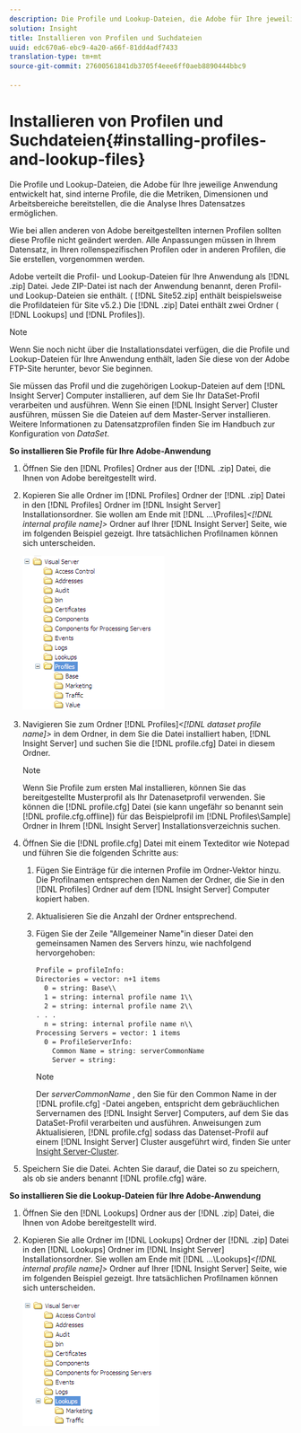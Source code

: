 ```yaml
---
description: Die Profile und Lookup-Dateien, die Adobe für Ihre jeweilige Anwendung entwickelt hat, sind interne Profile, die die Metriken, Dimensionen und Arbeitsbereiche bereitstellen, die die Analyse Ihres Datensatzes ermöglichen.
solution: Insight
title: Installieren von Profilen und Suchdateien
uuid: edc670a6-ebc9-4a20-a66f-81dd4adf7433
translation-type: tm+mt
source-git-commit: 27600561841db3705f4eee6ff0aeb8890444bbc9

---
```



# Installieren von Profilen und Suchdateien{#installing-profiles-and-lookup-files}

Die Profile und Lookup-Dateien, die Adobe für Ihre jeweilige Anwendung entwickelt hat, sind interne Profile, die die Metriken, Dimensionen und Arbeitsbereiche bereitstellen, die die Analyse Ihres Datensatzes ermöglichen.

Wie bei allen anderen von Adobe bereitgestellten internen Profilen sollten diese Profile nicht geändert werden. Alle Anpassungen müssen in Ihrem Datensatz, in Ihren rollenspezifischen Profilen oder in anderen Profilen, die Sie erstellen, vorgenommen werden.

Adobe verteilt die Profil- und Lookup-Dateien für Ihre Anwendung als [!DNL .zip] Datei. Jede ZIP-Datei ist nach der Anwendung benannt, deren Profil- und Lookup-Dateien sie enthält. ( [!DNL Site52.zip] enthält beispielsweise die Profildateien für Site v5.2.) Die [!DNL .zip] Datei enthält zwei Ordner ( [!DNL Lookups] und [!DNL Profiles]).

>[!NOTE]
>
>Wenn Sie noch nicht über die Installationsdatei verfügen, die die Profile und Lookup-Dateien für Ihre Anwendung enthält, laden Sie diese von der Adobe FTP-Site herunter, bevor Sie beginnen.

Sie müssen das Profil und die zugehörigen Lookup-Dateien auf dem [!DNL Insight Server] Computer installieren, auf dem Sie Ihr DataSet-Profil verarbeiten und ausführen. Wenn Sie einen [!DNL Insight Server] Cluster ausführen, müssen Sie die Dateien auf dem Master-Server installieren. Weitere Informationen zu Datensatzprofilen finden Sie im Handbuch zur Konfiguration von *DataSet*.

**So installieren Sie Profile für Ihre Adobe-Anwendung**

1. Öffnen Sie den [!DNL Profiles] Ordner aus der [!DNL .zip] Datei, die Ihnen von Adobe bereitgestellt wird.

1. Kopieren Sie alle Ordner im [!DNL Profiles] Ordner der [!DNL .zip] Datei in den [!DNL Profiles] Ordner im [!DNL Insight Server] Installationsordner. Sie wollen am Ende mit [!DNL ...\Profiles\]*&lt;[!DNL internal profile name]>* Ordner auf Ihrer [!DNL Insight Server] Seite, wie im folgenden Beispiel gezeigt. Ihre tatsächlichen Profilnamen können sich unterscheiden.

   ![](assets/win_installprofiles.png)

1. Navigieren Sie zum Ordner [!DNL Profiles\]*&lt;[!DNL dataset profile name]>* in dem Ordner, in dem Sie die Datei installiert haben, [!DNL Insight Server] und suchen Sie die [!DNL profile.cfg] Datei in diesem Ordner.

   >[!NOTE]
   >
   >Wenn Sie Profile zum ersten Mal installieren, können Sie das bereitgestellte Musterprofil als Ihr Datenasetprofil verwenden. Sie können die [!DNL profile.cfg] Datei (sie kann ungefähr so benannt sein [!DNL profile.cfg.offline]) für das Beispielprofil im [!DNL Profiles\Sample] Ordner in Ihrem [!DNL Insight Server] Installationsverzeichnis suchen.

1. Öffnen Sie die [!DNL profile.cfg] Datei mit einem Texteditor wie Notepad und führen Sie die folgenden Schritte aus:

   1. Fügen Sie Einträge für die internen Profile im Ordner-Vektor hinzu. Die Profilnamen entsprechen den Namen der Ordner, die Sie in den [!DNL Profiles] Ordner auf dem [!DNL Insight Server] Computer kopiert haben.

   1. Aktualisieren Sie die Anzahl der Ordner entsprechend.
   1. Fügen Sie der Zeile &quot;Allgemeiner Name&quot;in dieser Datei den gemeinsamen Namen des Servers hinzu, wie nachfolgend hervorgehoben:

      ```
      Profile = profileInfo: 
      Directories = vector: n+1 items
        0 = string: Base\\
        1 = string: internal profile name 1\\
        2 = string: internal profile name 2\\
      . . .
        n = string: internal profile name n\\
      Processing Servers = vector: 1 items
        0 = ProfileServerInfo: 
          Common Name = string: serverCommonName
          Server = string: 
      ```

      >[!NOTE]
      >
      >Der *serverCommonName* , den Sie für den Common Name in der [!DNL profile.cfg] -Datei angeben, entspricht dem gebräuchlichen Servernamen des [!DNL Insight Server] Computers, auf dem Sie das DataSet-Profil verarbeiten und ausführen. Anweisungen zum Aktualisieren, [!DNL profile.cfg] sodass das Datenset-Profil auf einem [!DNL Insight Server] Cluster ausgeführt wird, finden Sie unter [Insight Server-Cluster](../../../../home/c-inst-svr/c-install-ins-svr/c-ins-svr-clstrs/c-abt-ins-svr-clsters.md).

1. Speichern Sie die Datei. Achten Sie darauf, die Datei so zu speichern, als ob sie anders benannt [!DNL profile.cfg] wäre.

**So installieren Sie die Lookup-Dateien für Ihre Adobe-Anwendung**

1. Öffnen Sie den [!DNL Lookups] Ordner aus der [!DNL .zip] Datei, die Ihnen von Adobe bereitgestellt wird.

1. Kopieren Sie alle Ordner im [!DNL Lookups] Ordner der [!DNL .zip] Datei in den [!DNL Lookups] Ordner im [!DNL Insight Server] Installationsordner. Sie wollen am Ende mit [!DNL ...\Lookups\]*&lt;[!DNL internal profile name]>* Ordner auf Ihrer [!DNL Insight Server] Seite, wie im folgenden Beispiel gezeigt. Ihre tatsächlichen Profilnamen können sich unterscheiden.

   ![](assets/win_installLookups.png)

